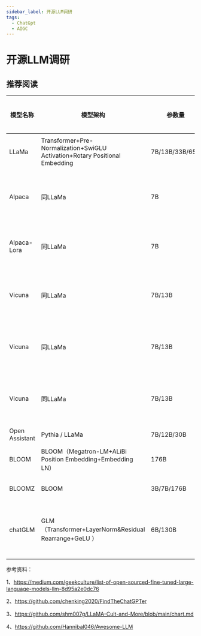 ```yaml
---
sidebar_label: 开源LLM调研
tags:
  - ChatGpt
  - AIGC
---
```

# 开源LLM调研

## 推荐阅读



| 模型名称       | 模型架构                                                     | 参数量         | 训练/微调框架                                             | 训练细节                                                     | 微调代码是否开源(SFT或RLHF) | 应用场景(如有)                                               | 参考资料                                                     | 备注                                                         |
| -------------- | ------------------------------------------------------------ | -------------- | --------------------------------------------------------- | ------------------------------------------------------------ | --------------------------- | ------------------------------------------------------------ | ------------------------------------------------------------ | ------------------------------------------------------------ |
| LLaMa          | Transformer+Pre-Normalization+SwiGLU Activation+Rotary Positional Embedding | 7B/13B/33B/65B | torch+fairscale                                           | 数据量：1.4 Trillion Tokens运算量：2048 A100*21天            | 否                          |                                                              | - https://github.com/facebookresearch/llama - https://arxiv.org/pdf/2302.13971.pdf | 模型权重见 https://huggingface.co/decapoda-research          |
| Alpaca         | 同LLaMa                                                      | 7B             | torch                                                     | 数据量：52K self-instruct data by text-davinci-003运算量：8 A100*3小时 | 是，SFT                     |                                                              | https://github.com/tatsu-lab/stanford_alpaca                 | Instruct Following数据也开源                                 |
| Alpaca-Lora    | 同LLaMa                                                      | 7B             | torch+LoRA                                                | 数据量：同Alpaca运算量：1 RTX4090*24小时                     | 是，SFT                     | 自动生成论文标题：https://github.com/WangRongsheng/ChatGenTitle | https://github.com/tloen/alpaca-lora                         |                                                              |
| Vicuna         | 同LLaMa                                                      | 7B/13B         | torch+FlashAttention+`FSDP`                               | 数据量：70K conversation gathered by ShareGPT.com运算量：8 A 100*1天 | 是，SFT                     | 基于私域数据的问答/自动生成SQL语句：https://github.com/csunny/DB-GPT | https://github.com/lm-sys/FastChat                           | 提供了基于Uvicorn的前端交互界面，但Instruct Following数据不开源评估方法采用GPT-4，https://lmsys.org/vicuna_eval/提供了分布式模型部署架构AlpaServehttps://huggingface.co/datasets/anon8231489123/ShareGPT_Vicuna_unfiltered/tree/main/HTML_cleaned_raw_dataset |
| Vicuna         | 同LLaMa                                                      | 7B/13B         | torch+FlashAttention+`FSDP`                               | 数据量：70K conversation gathered by ShareGPT.com运算量：8 A 100*1天 | 是，SFT                     | 基于私域数据的问答/自动生成SQL语句：https://github.com/csunny/DB-GPT | https://github.com/lm-sys/FastChat                           | 提供了基于Uvicorn的前端交互界面，但Instruct Following数据不开源评估方法采用GPT-4，https://lmsys.org/vicuna_eval/提供了分布式模型部署架构AlpaServehttps://huggingface.co/datasets/anon8231489123/ShareGPT_Vicuna_unfiltered/tree/main/HTML_cleaned_raw_dataset |
| Vicuna         | 同LLaMa                                                      | 7B/13B         | torch+FlashAttention+`FSDP`                               | 数据量：70K conversation gathered by ShareGPT.com运算量：8 A 100*1天 | 是，SFT                     | 基于私域数据的问答/自动生成SQL语句：https://github.com/csunny/DB-GPT | https://github.com/lm-sys/FastChat                           | 提供了基于Uvicorn的前端交互界面，但Instruct Following数据不开源评估方法采用GPT-4，https://lmsys.org/vicuna_eval/提供了分布式模型部署架构AlpaServehttps://huggingface.co/datasets/anon8231489123/ShareGPT_Vicuna_unfiltered/tree/main/HTML_cleaned_raw_dataset |
| Open Assistant | Pythia / LLaMa                                               | 7B/12B/30B     | torch+deepspeed+flash_att+triton+trlx                     | 数据量：/运算量：/                                           | 是，SFT+RLHF                |                                                              | https://github.com/LAION-AI/Open-Assistant                   | 开源1w+个多语言的多轮对话数据，https://huggingface.co/datasets/OpenAssistant/oasst1开源完整的SFT、RW、RL三阶段代码开源基于DeBERTa的Reward模型和多个经过RLHF的模型，https://huggingface.co/OpenAssistant |
| BLOOM          | BLOOM（Megatron-LM+ALiBi Position Embedding+Embedding LN）   | 176B           | torch+apex+deepspeed                                      | 数据量：1.6TB运算量：384 A100*105天                          | 否                          |                                                              | https://huggingface.co/bigscience/bloomhttps://arxiv.org/pdf/2211.05100.pdf | BLOOM为基础模型，BLOOMZ为指令微调模型，支持59个语言开源各任务的prompt，https://github.com/bigscience-workshop/promptsource/tree/eval-hackathon开源llm评测工具，https://github.com/bigscience-workshop/lm-evaluation-harness |
| BLOOMZ         | BLOOM                                                        | 3B/7B/176B     | torch+apex+deepspeed                                      | 数据量：2.1B的token运算量：384 A100                          | 是，SFT                     |                                                              | https://github.com/bigscience-workshop/xmtf#bloomzhttps://arxiv.org/pdf/2211.01786.pdf | 开源46种语言13种任务的指令集xP3详细比较了三种场景，EN prompt+EN task，EN prompt+Multilingual task, Multilingual prompt+Multilingual taskpaper中提供了大量NLU任务的prompt，具有参考意义 |
| chatGLM        | GLM（Transformer+LayerNorm&Residual Rearrange+GeLU ）        | 6B/130B        | torch+accelerate（P-Tuning）/ torch+deepspeed（Finetune） | 数据量：1 trillion tokens运算量：/                           | 否，只有继续微调的代码      | 中文LangChain知识库问答：https://github.com/yanqiangmiffy/Chinese-LangChain基于ChatGLM+StableDifussion的图片生成：https://github.com/LemonQu-GIT/ChatGLM-6B-Engineering学术助手：https://github.com/binary-husky/gpt_academic | https://github.com/THUDM/ChatGLM-6Bhttps://chatglm.cn/blog   | 130B的基础模型开源，SFT模型已商用但不开源支持多轮对话的能力，通过history进行传递官方称开源模型有RLHF的加持，但未开源该部分代码和数据另有开源的多模态模型，https://github.com/THUDM/VisualGLM-6B |
|                |                                                              |                |                                                           |                                                              |                             |                                                              |                                                              |                                                              |



参考资料：

1、https://medium.com/geekculture/list-of-open-sourced-fine-tuned-large-language-models-llm-8d95a2e0dc76

2、https://github.com/chenking2020/FindTheChatGPTer

3、https://github.com/shm007g/LLaMA-Cult-and-More/blob/main/chart.md

4、https://github.com/Hannibal046/Awesome-LLM
